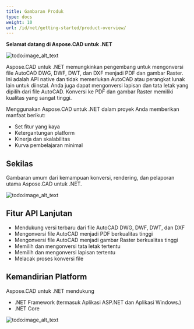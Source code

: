 ```yaml
---
title: Gambaran Produk
type: docs
weight: 10
url: /id/net/getting-started/product-overview/
---
```


**Selamat datang di Aspose.CAD untuk .NET**

![todo:image_alt_text](/cad/_assets/home_1.png)

Aspose.CAD untuk .NET memungkinkan pengembang untuk mengonversi file AutoCAD DWG, DWF, DWT, dan DXF menjadi PDF dan gambar Raster. Ini adalah API native dan tidak memerlukan AutoCAD atau perangkat lunak lain untuk diinstal. Anda juga dapat mengonversi lapisan dan tata letak yang dipilih dari file AutoCAD. Konversi ke PDF dan gambar Raster memiliki kualitas yang sangat tinggi.

Menggunakan Aspose.CAD untuk .NET dalam proyek Anda memberikan manfaat berikut:

- Set fitur yang kaya
- Ketergantungan platform
- Kinerja dan skalabilitas
- Kurva pembelajaran minimal




## **Sekilas**
Gambaran umum dari kemampuan konversi, rendering, dan pelaporan utama Aspose.CAD untuk .NET.

![todo:image_alt_text](/cad/_assets/net/product-overview_2.png)
## **Fitur API Lanjutan**
- Mendukung versi terbaru dari file AutoCAD DWG, DWF, DWT, dan DXF
- Mengonversi file AutoCAD menjadi PDF berkualitas tinggi
- Mengonversi file AutoCAD menjadi gambar Raster berkualitas tinggi
- Memilih dan mengonversi tata letak tertentu
- Memilih dan mengonversi lapisan tertentu
- Melacak proses konversi file
## **Kemandirian Platform**
Aspose.CAD untuk .NET mendukung

- .NET Framework (termasuk Aplikasi ASP.NET dan Aplikasi Windows.)
- .NET Core

![todo:image_alt_text](/cad/_assets/net/product-overview_3.png)
